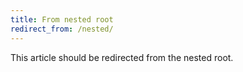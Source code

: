 ```yaml
---
title: From nested root
redirect_from: /nested/
---
```


This article should be redirected from the nested root.
